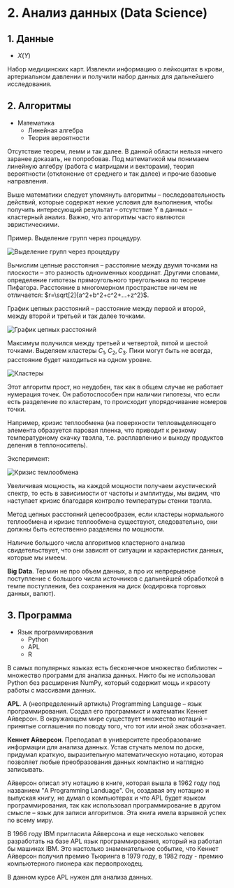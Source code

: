 # 2. Анализ данных (Data Science)

## 1. Данные

- $X(Y)$

Набор медицинских карт. Извлекли информацию о лейкоцитах в крови, артериальном давлении и получили набор данных для
дальнейшего исследования.

## 2. Алгоритмы

* Математика
    * Линейная алгебра
    * Теория вероятности

Отсутствие теорем, лемм и так далее. В данной области нельзя ничего заранее доказать, не попробовав. Под математикой мы
понимаем линейную алгебру (работа с матрицами и векторами), теория вероятности (отклонение от среднего и так далее) и
прочие базовые направления.

Выше математики следует упомянуть алгоритмы – последовательность действий, которые содержат некие условия для
выполнения, чтобы получить интересующий результат – отсутствие Y в данных – кластерный анализ. Важно, что алгоритмы
часто являются эвристическими.

Пример. Выделение групп через процедуру.

![Выделение групп через процедуру](/Users/roman/PycharmProjects/machine_learning/lections/images/lection2/1.png)

Вычислим цепные расстояния – расстояние между двумя точками на плоскости – это разность одноименных координат. Другими
словами, определение гипотезы прямоугольного треугольника по теореме Пифагора. Расстояние в многомерном пространстве
ничем не отличается: $r=\sqrt[2]{a^2+b^2+c^2+...+z^2}$.

График цепных расстояний – расстояние между первой и второй, между второй и третьей и так далее точками.

![График цепных расстояний](/Users/roman/PycharmProjects/machine_learning/lections/images/lection2/2.png)

Максимум получился между третьей и четвертой, пятой и шестой точками. Выделяем кластеры $C_1,C_2,C_3$. Пики могут быть
не всегда, расстояние будет находиться на одном уровне.

![Кластеры](/Users/roman/PycharmProjects/machine_learning/lections/images/lection2/3.png)

Этот алгоритм прост, но неудобен, так как в общем случае не работает нумерация точек. Он работоспособен при наличии
гипотезы, что если есть разделение по кластерам, то происходит упорядочивание номеров точки.

Например, кризис теплообмена (на поверхности тепловыделяющего элемента образуется паровая пленка, что приводит к резкому
температурному скачку твэлла, т.е. расплавлению и выходу продуктов деления в теплоноситель).

Эксперимент:

![Кризис темлообмена](/Users/roman/PycharmProjects/machine_learning/lections/images/lection2/4.png)

Увеличивая мощность, на каждой мощности получаем акустический спектр, то есть в зависимости от частоты и амплитуды, мы
видим, что наступает кризис благодаря контролю температуры стенки твэлла.

Метод цепных расстояний целесообразен, если кластеры нормального теплообмена и кризис теплообмена существуют,
следовательно, они должны быть естественно разделены по мощности.

Наличие большого числа алгоритмов кластерного анализа свидетельствует, что они зависят от ситуации и характеристик
данных, которые мы имеем.

**Big Data**. Термин не про объем данных, а про их непрерывное поступление с большого числа источников с дальнейшей
обработкой в темпе поступления, без сохранения на диск (кодировка торговых данных, валют).

## 3. Программа

* Язык программирования
    * Python
    * APL
    * R

В самых популярных языках есть бесконечное множество библиотек – множество программ для анализа данных. Никто бы не
использовал Python без расширения NumPy, который содержит мощь и красоту работы с массивами данных.

**APL**. A (неопределенный артикль) Programming Language – язык программирования. Создал его программист и математик
Кеннет Айверсон. В окружающем мире существует множество нотаций – принятые соглашения по поводу того, что тот или иной
знак обозначает.

**Кеннет Айверсон**. Преподавал в университете преобразование информации для анализа данных. Устав стучать мелом по
доске, придумал краткую, выразительную математическую нотацию, которая позволяет любые преобразования данных компактно и
наглядно записывать.

Айверсон описал эту нотацию в книге, которая вышла в 1962 году под названием "A Programming Landuage". Он, создавая эту
нотацию и выпуская книгу, не думал о компьютерах и что APL будет языком программирования, так как использовал
программирование в другом смысле – язык для записи алгоритмов. Эта книга имела взрывной успех по всему миру.

В 1966 году IBM пригласила Айверсона и еще несколько человек разработать на базе APL язык программирования, который на
работал бы машинах IBM. Это настолько знаменательное событие, что Кеннет Айверсон получил премию Тьюринга в 1979 году, в
1982 году - премию компьютерного пионера как первопроходец.

В данном курсе APL нужен для анализа данных.
